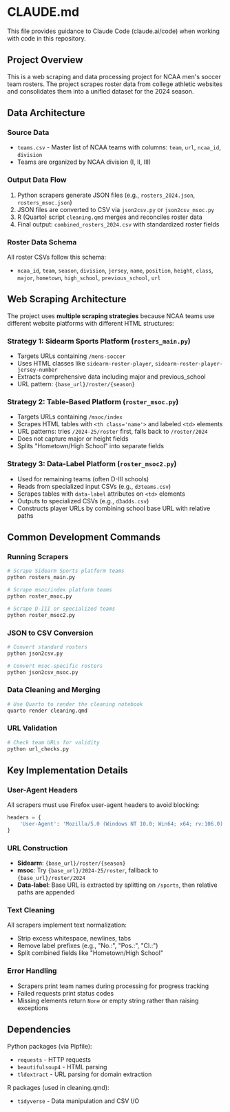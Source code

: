 # CLAUDE.md

This file provides guidance to Claude Code (claude.ai/code) when working with code in this repository.

## Project Overview

This is a web scraping and data processing project for NCAA men's soccer team rosters. The project scrapes roster data from college athletic websites and consolidates them into a unified dataset for the 2024 season.

## Data Architecture

### Source Data
- `teams.csv` - Master list of NCAA teams with columns: `team`, `url`, `ncaa_id`, `division`
- Teams are organized by NCAA division (I, II, III)

### Output Data Flow
1. Python scrapers generate JSON files (e.g., `rosters_2024.json`, `rosters_msoc.json`)
2. JSON files are converted to CSV via `json2csv.py` or `json2csv_msoc.py`
3. R (Quarto) script `cleaning.qmd` merges and reconciles roster data
4. Final output: `combined_rosters_2024.csv` with standardized roster fields

### Roster Data Schema
All roster CSVs follow this schema:
- `ncaa_id`, `team`, `season`, `division`, `jersey`, `name`, `position`, `height`, `class`, `major`, `hometown`, `high_school`, `previous_school`, `url`

## Web Scraping Architecture

The project uses **multiple scraping strategies** because NCAA teams use different website platforms with different HTML structures:

### Strategy 1: Sidearm Sports Platform (`rosters_main.py`)
- Targets URLs containing `/mens-soccer`
- Uses HTML classes like `sidearm-roster-player`, `sidearm-roster-player-jersey-number`
- Extracts comprehensive data including major and previous_school
- URL pattern: `{base_url}/roster/{season}`

### Strategy 2: Table-Based Platform (`roster_msoc.py`)
- Targets URLs containing `/msoc/index`
- Scrapes HTML tables with `<th class='name'>` and labeled `<td>` elements
- URL patterns: tries `/2024-25/roster` first, falls back to `/roster/2024`
- Does not capture major or height fields
- Splits "Hometown/High School" into separate fields

### Strategy 3: Data-Label Platform (`roster_msoc2.py`)
- Used for remaining teams (often D-III schools)
- Reads from specialized input CSVs (e.g., `d3teams.csv`)
- Scrapes tables with `data-label` attributes on `<td>` elements
- Outputs to specialized CSVs (e.g., `d3adds.csv`)
- Constructs player URLs by combining school base URL with relative paths

## Common Development Commands

### Running Scrapers
```bash
# Scrape Sidearm Sports platform teams
python rosters_main.py

# Scrape msoc/index platform teams
python roster_msoc.py

# Scrape D-III or specialized teams
python roster_msoc2.py
```

### JSON to CSV Conversion
```bash
# Convert standard rosters
python json2csv.py

# Convert msoc-specific rosters
python json2csv_msoc.py
```

### Data Cleaning and Merging
```bash
# Use Quarto to render the cleaning notebook
quarto render cleaning.qmd
```

### URL Validation
```bash
# Check team URLs for validity
python url_checks.py
```

## Key Implementation Details

### User-Agent Headers
All scrapers must use Firefox user-agent headers to avoid blocking:
```python
headers = {
    'User-Agent': 'Mozilla/5.0 (Windows NT 10.0; Win64; x64; rv:106.0) Gecko/20100101 Firefox/106.0'
}
```

### URL Construction
- **Sidearm**: `{base_url}/roster/{season}`
- **msoc**: Try `{base_url}/2024-25/roster`, fallback to `{base_url}/roster/2024`
- **Data-label**: Base URL is extracted by splitting on `/sports`, then relative paths are appended

### Text Cleaning
All scrapers implement text normalization:
- Strip excess whitespace, newlines, tabs
- Remove label prefixes (e.g., "No.:", "Pos.:", "Cl.:")
- Split combined fields like "Hometown/High School"

### Error Handling
- Scrapers print team names during processing for progress tracking
- Failed requests print status codes
- Missing elements return `None` or empty string rather than raising exceptions

## Dependencies

Python packages (via Pipfile):
- `requests` - HTTP requests
- `beautifulsoup4` - HTML parsing
- `tldextract` - URL parsing for domain extraction

R packages (used in cleaning.qmd):
- `tidyverse` - Data manipulation and CSV I/O
